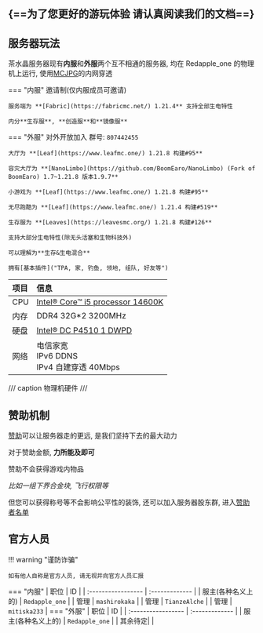 ## {==为了您更好的游玩体验 请认真阅读我们的文档==}
## 服务器玩法

茶水晶服务器现有**内服**和**外服**两个互不相通的服务器,
均在 Redapple_one 的物理机上运行, 使用[MCJPG](https://mcjpg.org/)的内网穿透

>
=== "内服"
    邀请制(仅内服成员可邀请)

    服务端为 **[Fabric](https://fabricmc.net/) 1.21.4** 支持全部生电特性

    内分**生存服**, **创造服**和**镜像服**
=== "外服"
    对外开放加入 群号: ``807442455``

    大厅为 **[Leaf](https://www.leafmc.one/) 1.21.8 构建#95**

    容灾大厅为 **[NanoLimbo](https://github.com/BoomEaro/NanoLimbo) (Fork of BoomEaro) 1.7~1.21.8 版本1.9.7**

    小游戏为 **[Leaf](https://www.leafmc.one/) 1.21.8 构建#95**

    无尽跑酷为 **[Leaf](https://www.leafmc.one/) 1.21.4 构建#519**

    生存服为 **[Leaves](https://leavesmc.org/) 1.21.8 构建#126**

    支持大部分生电特性(除无头活塞和生物科技外)

    可以理解为**生存&生电混合**

    拥有[基本插件]("TPA, 家, 钓鱼, 领地, 组队, 好友等")

| 项目 | 信息                                                                                         |
| :--- | :------------------------------------------------------------------------------------------- |
| CPU  | [Intel® Core™ i5 processor 14600K](https://www.intel.cn/content/www/cn/zh/products/sku/236799/intel-core-i5-processor-14600k-24m-cache-up-to-5-30-ghz/specifications.html "最大睿频频率 5.3 GHz, 6P 8E 14C20T") |
| 内存 | DDR4 32G\*2 3200MHz                                                                          |
| 硬盘 | [Intel® DC P4510 1 DWPD](https://www.intel.cn/content/www/cn/zh/architecture-and-technology/cloud-inspired-storage-optimized-p4510-brief.html "	≈ 1825 TBW")                                                                       |
| 网络 | 电信家宽<br />IPv6 DDNS<br />IPv4 自建穿透 40Mbps                                                          |

/// caption
物理机硬件
///

## 赞助机制

[赞助](sponsors.md)可以让服务器走的更远, 是我们坚持下去的最大动力

对于赞助金额, **力所能及即可**

赞助不会获得游戏内物品

*比如一组下界合金块, 飞行权限等*

但您可以获得称号等不会影响公平性的装饰, 还可以加入服务器股东群, 进入[赞助者名单](sponsors.md)

## 官方人员

!!! warning "谨防诈骗"

    如有他人自称是官方人员, 请无视并向官方人员汇报
=== "内服"
    | 职位               | ID             |
    | :----------------- | :------------- |
    | 服主(各种名义上的) | `Redapple_one` |
    | 管理 | `mashirokaka` |
    | 管理 | `TianzeAlche` |
    | 管理 | `mitiska233` |
=== "外服"
    | 职位               | ID             |
    | :----------------- | :------------- |
    | 服主(各种名义上的) | `Redapple_one` |
    | 其余待定| |